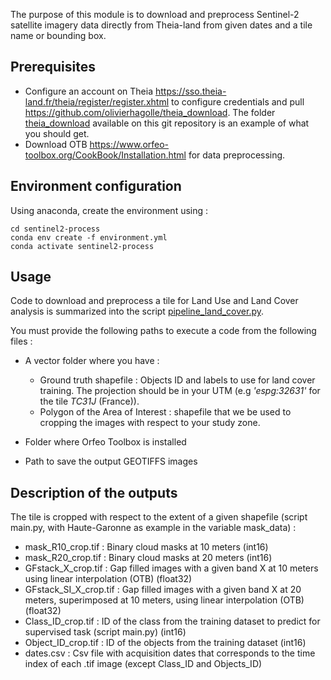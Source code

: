 The purpose of this module is to download and preprocess Sentinel-2 satellite imagery data directly from Theia-land from given dates and a tile name or bounding box.

## Prerequisites

- Configure an account on Theia https://sso.theia-land.fr/theia/register/register.xhtml to configure credentials and pull https://github.com/olivierhagolle/theia_download. The folder [theia_download](/data/theia_download) available on this git repository is an example of what you should get.
- Download OTB https://www.orfeo-toolbox.org/CookBook/Installation.html for data preprocessing.

## Environment configuration 

Using anaconda, create the environment using :

```
cd sentinel2-process
conda env create -f environment.yml
conda activate sentinel2-process
```

## Usage

Code to download and preprocess a tile for Land Use and Land Cover analysis is summarized into the script [pipeline_land_cover.py](/examples/pipeline_land_cover.py). 

You must provide the following paths to execute a code from the following files :
- A vector folder where you have :
    - Ground truth shapefile : Objects ID and labels to use for land cover training. The projection should be in your UTM (e.g _'espg:32631'_ for the tile _TC31J_ (France)).
    - Polygon of the Area of Interest : shapefile that we be used to cropping the images with respect to your study zone.
  
- Folder where Orfeo Toolbox is installed
- Path to save the output GEOTIFFS images



## Description of the outputs

The tile is cropped with respect to the extent of a given shapefile (script main.py, with Haute-Garonne as example in the variable mask_data) :
- mask_R10_crop.tif : Binary cloud masks at 10 meters (int16)
- mask_R20_crop.tif : Binary cloud masks at 20 meters (int16)
- GFstack_X_crop.tif : Gap filled images with a given band X at 10 meters using linear interpolation (OTB) (float32)
- GFstack_SI_X_crop.tif : Gap filled images with a given band X at 20 meters, superimposed at 10 meters, using linear interpolation (OTB) (float32)
- Class_ID_crop.tif : ID of the class from the training dataset to predict for supervised task (script main.py) (int16)
- Object_ID_crop.tif : ID of the objects from the training dataset (int16)
- dates.csv : Csv file with acquisition dates that corresponds to the time index of each .tif image (except Class_ID and Objects_ID)

